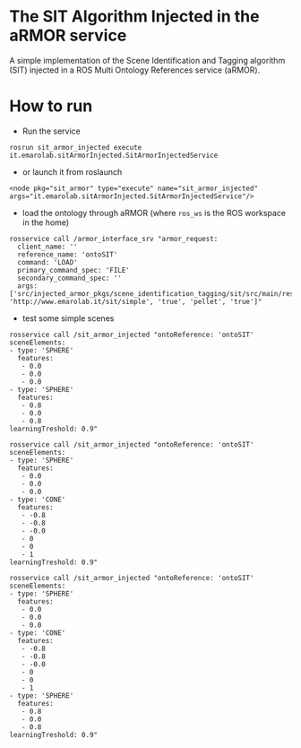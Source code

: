 # The SIT Algorithm Injected in the aRMOR service
A simple implementation of the Scene Identification and Tagging algorithm (SIT) injected in a ROS Multi Ontology References service (aRMOR).

# How to run

 - Run the service
```
rosrun sit_armor_injected execute it.emarolab.sitArmorInjected.SitArmorInjectedService
```
 - or launch it from roslaunch
```
<node pkg="sit_armor" type="execute" name="sit_armor_injected" args="it.emarolab.sitArmorInjected.SitArmorInjectedService"/>
```
 - load the ontology through aRMOR (where `ros_ws` is the ROS workspace in the home)
```
rosservice call /armor_interface_srv "armor_request:
  client_name: ''
  reference_name: 'ontoSIT'
  command: 'LOAD'
  primary_command_spec: 'FILE'
  secondary_command_spec: ''
  args: ['src/injected_armor_pkgs/scene_identification_tagging/sit/src/main/resources/simpleSIT.owl', 'http://www.emarolab.it/sit/simple', 'true', 'pellet', 'true']" 
```
 - test some simple scenes
```
rosservice call /sit_armor_injected "ontoReference: 'ontoSIT'         
sceneElements:
- type: 'SPHERE'
  features: 
   - 0.0 
   - 0.0 
   - 0.0
- type: 'SPHERE'
  features: 
   - 0.8 
   - 0.0
   - 0.8
learningTreshold: 0.9" 
```
```
rosservice call /sit_armor_injected "ontoReference: 'ontoSIT'         
sceneElements:
- type: 'SPHERE'
  features: 
   - 0.0 
   - 0.0 
   - 0.0
- type: 'CONE'
  features: 
   - -0.8 
   - -0.8 
   - -0.0
   - 0
   - 0
   - 1
learningTreshold: 0.9" 

```
```
rosservice call /sit_armor_injected "ontoReference: 'ontoSIT'         
sceneElements:
- type: 'SPHERE'
  features: 
   - 0.0 
   - 0.0 
   - 0.0
- type: 'CONE'
  features: 
   - -0.8 
   - -0.8 
   - -0.0
   - 0
   - 0
   - 1
- type: 'SPHERE'
  features: 
   - 0.8 
   - 0.0 
   - 0.8
learningTreshold: 0.9" 

```
